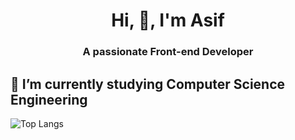 <h1 align="center">Hi, 👋, I'm Asif</h1>
<h3 align="center">A passionate Front-end Developer</h3>

<h2>🔭 I’m currently studying Computer Science Engineering</h2>

![Top Langs](https://github-readme-stats.vercel.app/api/top-langs/?username=mr9asif&layout=compact&theme=radical)

